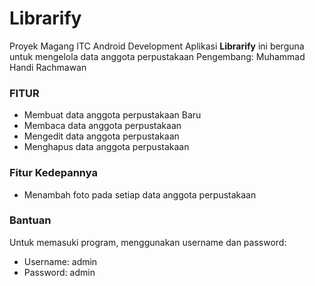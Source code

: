 # Librarify
Proyek Magang ITC Android Development
Aplikasi **Librarify** ini berguna untuk mengelola data anggota perpustakaan
Pengembang: Muhammad Handi Rachmawan

### FITUR
* Membuat data anggota perpustakaan Baru
* Membaca data anggota perpustakaan
* Mengedit data anggota perpustakaan
* Menghapus data anggota perpustakaan

### Fitur Kedepannya
* Menambah foto pada setiap data anggota perpustakaan

### Bantuan
Untuk memasuki program, menggunakan username dan password:
* Username: admin
* Password: admin


